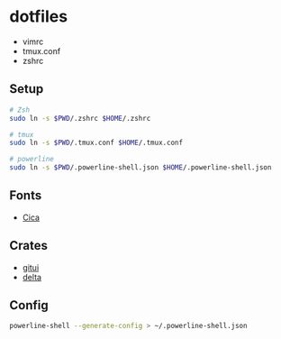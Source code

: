 # dotfiles

* vimrc
* tmux.conf
* zshrc

## Setup

```bash
# Zsh
sudo ln -s $PWD/.zshrc $HOME/.zshrc

# tmux
sudo ln -s $PWD/.tmux.conf $HOME/.tmux.conf

# powerline
sudo ln -s $PWD/.powerline-shell.json $HOME/.powerline-shell.json
```

## Fonts

- [Cica](https://github.com/miiton/Cica)

## Crates

- [gitui](https://github.com/extrawurst/gitui)
- [delta](https://github.com/dandavison/delta)


## Config

```bash
powerline-shell --generate-config > ~/.powerline-shell.json
```
